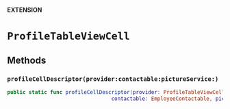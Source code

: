 **EXTENSION**

# `ProfileTableViewCell`

## Methods
### `profileCellDescriptor(provider:contactable:pictureService:)`

```swift
public static func profileCellDescriptor(provider: ProfileTableViewCellProtocol? = nil,
                                  contactable: EmployeeContactable, pictureService: PictureService) -> CellDescriptor<ProfileModel, ProfileTableViewCell>
```
